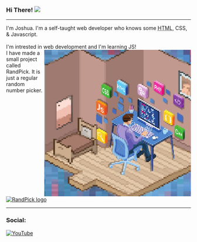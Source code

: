 ### Hi There! <img src="https://media.giphy.com/media/hvRJCLFzcasrR4ia7z/giphy.gif" width="25px">
<hr>
I'm Joshua. I'm a self-taught web developer who knows some <abbr title="HyperText Markup Language">HTML</abbr>, CSS, & Javascript.
<br />
<br>
I'm intrested in web development and I'm learning JS!
<br>
<img align="right" src="./joshuaj.png" title="I'm intrested in web development and I'm learning JS!" width="400" >
I have made a small project called RandPick. It is just a regular random number picker.
<br>
<br>
<a href="https://randpick.vercel.app/">
  <img src="https://user-images.githubusercontent.com/103579257/163567078-68d86582-a0f4-4f90-90e2-52d01086aee6.png" title="Click here to visit randpick" alt="RandPick logo" width="100" height="100">

</a>
<hr>
<h3>Social:</h3>
<p>
  <a href="https://www.youtube.com/channel/UCaOfcXVQxTXlK-aqB4rUv_w?sub_confirmation=1">
   <img alt="YouTube" title="YouTube" width="22" src="https://github.com/peterthehan/peterthehan/blob/main/assets/youtube.svg">
</a>
</p>
